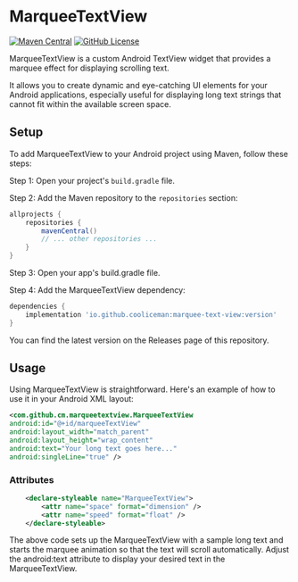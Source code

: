 # MarqueeTextView

[![Maven Central](https://img.shields.io/maven-central/v/io.github.cooliceman/marquee-text-view)](https://mvnrepository.com/artifact/io.github.cooliceman)
[![GitHub License](https://img.shields.io/badge/license-Apache%20License%202.0-green.svg?style=flat)](http://www.apache.org/licenses/LICENSE-2.0)

MarqueeTextView is a custom Android TextView widget that provides a marquee effect for displaying scrolling text. 

It allows you to create dynamic and eye-catching UI elements for your Android applications, especially useful for displaying long text strings that cannot fit within the available screen space.

## Setup

To add MarqueeTextView to your Android project using Maven, follow these steps:

Step 1: Open your project's `build.gradle` file.

Step 2: Add the Maven repository to the `repositories` section:

```gradle
allprojects {
    repositories {
        mavenCentral()
        // ... other repositories ...
    }
}
```
Step 3: Open your app's build.gradle file.

Step 4: Add the MarqueeTextView dependency:

```gradle
dependencies {
    implementation 'io.github.cooliceman:marquee-text-view:version'
}
```

You can find the latest version on the Releases page of this repository.

## Usage

Using MarqueeTextView is straightforward. Here's an example of how to use it in your Android XML layout:

```xml
<com.github.cm.marqueetextview.MarqueeTextView
android:id="@+id/marqueeTextView"
android:layout_width="match_parent"
android:layout_height="wrap_content"
android:text="Your long text goes here..."
android:singleLine="true" />
```
### Attributes
```xml
    <declare-styleable name="MarqueeTextView">
        <attr name="space" format="dimension" />
        <attr name="speed" format="float" />
    </declare-styleable>
```
The above code sets up the MarqueeTextView with a sample long text and starts the marquee animation so that the text will scroll automatically. 
Adjust the android:text attribute to display your desired text in the MarqueeTextView.